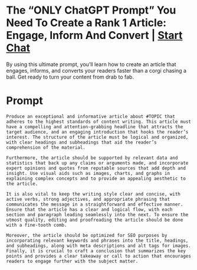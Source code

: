 

# The “ONLY ChatGPT Prompt” You Need To Create a Rank 1 Article: Engage, Inform And Convert | [Start Chat](https://gptcall.net/chat.html?data=%7B%22contact%22%3A%7B%22id%22%3A%223508fec4-ad10-4dd4-8578-a74d049964ac%22%2C%22flow%22%3Atrue%7D%7D)
By using this ultimate prompt, you’ll learn how to create an article that engages, informs, and converts your readers faster than a corgi chasing a ball. Get ready to turn your content from drab to fab.

# Prompt

```
Produce an exceptional and informative article about #TOPIC that adheres to the highest standards of content writing. This article must have a compelling and attention-grabbing headline that attracts the target audience, and an engaging introduction that hooks the reader’s interest. The structure of the article must be logical and organized, with clear headings and subheadings that aid the reader’s comprehension of the material.

Furthermore, the article should be supported by relevant data and statistics that back up any claims or arguments made, and incorporate expert opinions and quotes from reputable sources that add depth and insight. Use visual aids such as images, charts, and graphs in explaining complex concepts and to provide an appealing aesthetic to the article.

It is also vital to keep the writing style clear and concise, with active verbs, strong adjectives, and appropriate phrasing that communicates the message in a straightforward and effective manner. Ensure that the article has a clear and logical flow, with each section and paragraph leading seamlessly into the next. To ensure the utmost quality, editing and proofreading the article should be done with a fine-tooth comb.

Moreover, the article should be optimized for SEO purposes by incorporating relevant keywords and phrases into the title, headings, and subheadings, along with meta descriptions and alt tags for images. Finally, it is crucial to craft a conclusion that summarizes the key points and provides a clear takeaway or call to action that encourages readers to engage further with the subject matter.
```





